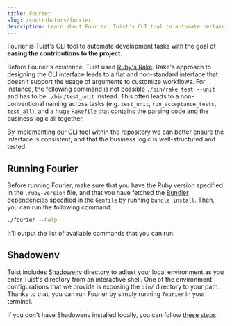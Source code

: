 ```yaml
---
title: Fourier
slug: /contributors/fourier
description: Learn about Fourier, Tuist's CLI tool to automate certain development tasks.
---
```


Fourier is Tuist's CLI tool to automate development tasks with the goal of **easing the contributions to the project**.

Before Fourier's existence, Tuist used [Ruby's Rake](https://github.com/ruby/rake). Rake's approach to designing the CLI interface leads to a flat and non-standard interface that doesn't support the usage of arguments to customize workflows. For instance, the following command is not possible `./bin/rake test --unit` and has to be `./bin/test_unit` instead. This often leads to a non-conventional naming across tasks (e.g. `test_unit`, `run_acceptance_tests`, `test_all`), and a huge `Rakefile` that contains the parsing code and the business logic all together.

By implementing our CLI tool within the repository we can better ensure the interface is consistent, and that the business logic is well-structured and tested.

## Running Fourier

Before running Fourier, make sure that you have the Ruby version specified in the `.ruby-version` file, and that you have fetched the [Bundler](https://bundler.io) dependencies specified in the `Gemfile` by running `bundle install`. Then, you can run the following command:

```bash
./fourier --help
```

It'll output the list of available commands that you can run.

## Shadowenv

Tuist includes [Shadowenv](https://shopify.github.io/shadowenv/) directory to adjust your local environment as you enter Tuist's directory from an interactive shell. One of the environment configurations that we provide is exposing the `bin/` directory to your path. Thanks to that, you can run Fourier by simply running `fourier` in your terminal.

If you don't have Shadowenv installed locally, you can follow [these steps](https://shopify.github.io/shadowenv/getting-started/#installation).

